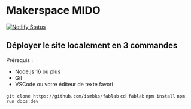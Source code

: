 # Makerspace MIDO

[![Netlify Status](https://api.netlify.com/api/v1/badges/8bf62069-000f-4412-9438-7902ea1f2b21/deploy-status)](https://app.netlify.com/sites/makerspace-mido/deploys)

## Déployer le site localement en 3 commandes

Prérequis :

- Node.js 16 ou plus
- Git
- VSCode ou votre éditeur de texte favori

`git clone https://github.com/ismbks/fablab`
`cd fablab`
`npm install`
`npm run docs:dev`
